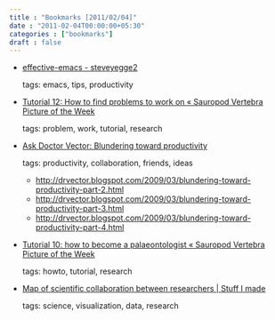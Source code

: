 ```yaml
---
title : "Bookmarks [2011/02/04]"
date : "2011-02-04T00:00:00+05:30"
categories : ["bookmarks"]
draft : false
---
```


-   [effective-emacs - steveyegge2](http://sites.google.com/site/steveyegge2/effective-emacs)

    tags: emacs, tips, productivity

<!--listend-->

-   [Tutorial 12: How to find problems to work on « Sauropod Vertebra Picture of the Week](http://svpow.wordpress.com/2011/02/03/tutorial-12-how-to-find-problems-to-work-on/)

    tags: problem, work, tutorial, research

<!--listend-->

-   [Ask Doctor Vector: Blundering toward productivity](http://drvector.blogspot.com/2009/03/blundering-toward-productivity-part-1-e.html)

    tags: productivity, collaboration, friends, ideas

    -   <http://drvector.blogspot.com/2009/03/blundering-toward-productivity-part-2.html>
    -   <http://drvector.blogspot.com/2009/03/blundering-toward-productivity-part-3.html>
    -   <http://drvector.blogspot.com/2009/03/blundering-toward-productivity-part-4.html>

<!--listend-->

-   [Tutorial 10: how to become a palaeontologist « Sauropod Vertebra Picture of the Week](http://svpow.wordpress.com/2010/11/12/tutorial-10-how-to-become-a-palaeontologist/#comment-8924)

    tags: howto, tutorial, research

<!--listend-->

-   [Map of scientific collaboration between researchers | Stuff I made](http://olihb.com/2011/01/23/map-of-scientific-collaboration-between-researchers/)

    tags: science, visualization, data, research
